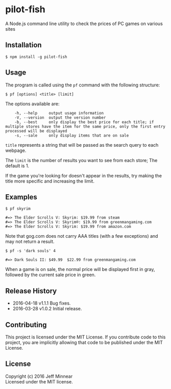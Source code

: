 # pilot-fish

A Node.js command line utility to check the prices of PC games on various sites

## Installation
`$ npm install -g pilot-fish`

## Usage
The program is called using the `pf` command with the following structure:

`$ pf [options] <title> [limit]`

The options available are:
```
    -h, --help     output usage information
    -V, --version  output the version number
    -b, --best     only display the best price for each title; if multiple stores have the item for the same price, only the first entry processed will be displayed
    -s, --sale     only display items that are on sale
```

`title` represents a string that will be passed as the search query to each webpage.

The `limit` is the number of results you want to see from each store; The default is 1.

If the game you're looking for doesn't appear in the results, try making the title more specific and increasing the limit.

## Examples
```
$ pf skyrim

#=> The Elder Scrolls V: Skyrim: $19.99 from steam
#=> The Elder Scrolls V: Skyrim®: $19.99 from greenmangaming.com
#=> The Elder Scrolls V: Skyrim: $19.99 from amazon.com
```

Note that gog.com does not carry AAA titles (with a few exceptions) and may not return a result.

```
$ pf -s 'dark souls' 4

#=> Dark Souls II: $49.99  $22.99 from greenmangaming.com
```

When a game is on sale, the normal price will be displayed first in gray, followed by the current sale price in green.

## Release History
+ 2016-04-18 v1.1.1 Bug fixes.
+ 2016-03-28 v1.0.2 Initial release.

## Contributing
This project is licensed under the MIT License. If you contribute code to this project, you are implicitly allowing that code to be published under the MIT License.

## License
Copyright (c) 2016 Jeff Minnear  
Licensed under the MIT license.
